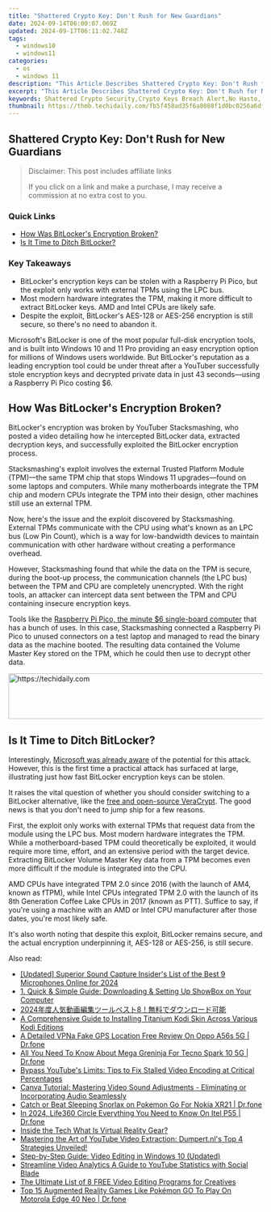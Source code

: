 ```yaml
---
title: "Shattered Crypto Key: Don't Rush for New Guardians"
date: 2024-09-14T06:00:07.069Z
updated: 2024-09-17T06:11:02.748Z
tags:
  - windows10
  - windows11
categories:
  - os
  - windows 11
description: "This Article Describes Shattered Crypto Key: Don't Rush for New Guardians"
excerpt: "This Article Describes Shattered Crypto Key: Don't Rush for New Guardians"
keywords: Shattered Crypto Security,Crypto Keys Breach Alert,No Haste, Find Guards,Secure Cryptography Update,Immediate Key Protection,Guard Against Crypto Risk,New Safekeepers for Coins
thumbnail: https://thmb.techidaily.com/fb5f458ad35f6a8088f1d0bc0256a6dfcf5f90caa0def063b41c33922ff4a5cb.jpg
---
```


## Shattered Crypto Key: Don't Rush for New Guardians

>  Disclaimer: This post includes affiliate links
>
>  If you click on a link and make a purchase, I may receive a commission at no extra cost to you.
>

### Quick Links

* [How Was BitLocker's Encryption Broken?](#how-was-bitlocker-39-s-encryption-broken)
* [Is It Time to Ditch BitLocker?](#is-it-time-to-ditch-bitlocker)

### Key Takeaways

* BitLocker's encryption keys can be stolen with a Raspberry Pi Pico, but the exploit only works with external TPMs using the LPC bus.
* Most modern hardware integrates the TPM, making it more difficult to extract BitLocker keys. AMD and Intel CPUs are likely safe.
* Despite the exploit, BitLocker's AES-128 or AES-256 encryption is still secure, so there's no need to abandon it.

 Microsoft's BitLocker is one of the most popular full-disk encryption tools, and is built into Windows 10 and 11 Pro providing an easy encryption option for millions of Windows users worldwide. But BitLocker's reputation as a leading encryption tool could be under threat after a YouTuber successfully stole encryption keys and decrypted private data in just 43 seconds—using a Raspberry Pi Pico costing $6\.

## How Was BitLocker's Encryption Broken?

 BitLocker's encryption was broken by YouTuber Stacksmashing, who posted a video detailing how he intercepted BitLocker data, extracted decryption keys, and successfully exploited the BitLocker encryption process.

 Stacksmashing's exploit involves the external Trusted Platform Module (TPM)—the same TPM chip that stops Windows 11 upgrades—found on some laptops and computers. While many motherboards integrate the TPM chip and modern CPUs integrate the TPM into their design, other machines still use an external TPM.

 Now, here's the issue and the exploit discovered by Stacksmashing. External TPMs communicate with the CPU using what's known as an LPC bus (Low Pin Count), which is a way for low-bandwidth devices to maintain communication with other hardware without creating a performance overhead.

 However, Stacksmashing found that while the data on the TPM is secure, during the boot-up process, the communication channels (the LPC bus) between the TPM and CPU are completely unencrypted. With the right tools, an attacker can intercept data sent between the TPM and CPU containing insecure encryption keys.

 Tools like the [Raspberry Pi Pico, the minute $6 single-board computer](https://www.makeuseof.com/raspberry-pi-pico-projects/) that has a bunch of uses. In this case, Stacksmashing connected a Raspberry Pi Pico to unused connectors on a test laptop and managed to read the binary data as the machine booted. The resulting data contained the Volume Master Key stored on the TPM, which he could then use to decrypt other data.

<!-- affiliate ads begin -->
<a href="https://unicoeye.pxf.io/c/5597632/2134218/18498" target="_top" id="2134218">
  <img src="//a.impactradius-go.com/display-ad/18498-2134218" border="0" alt="https://techidaily.com" width="728" height="90"/>
</a>
<img height="0" width="0" src="https://unicoeye.pxf.io/i/5597632/2134218/18498" style="position:absolute;visibility:hidden;" border="0" />
<!-- affiliate ads end -->

## Is It Time to Ditch BitLocker?

 Interestingly, [Microsoft was already aware](https://learn.microsoft.com/en-us/windows/security/operating-system-security/data-protection/bitlocker/countermeasures#attacker-countermeasures) of the potential for this attack. However, this is the first time a practical attack has surfaced at large, illustrating just how fast BitLocker encryption keys can be stolen.

 It raises the vital question of whether you should consider switching to a BitLocker alternative, like the [free and open-source VeraCrypt](https://www.makeuseof.com/encrypt-windows-system-drive-veracrypt/). The good news is that you don't need to jump ship for a few reasons.

 First, the exploit only works with external TPMs that request data from the module using the LPC bus. Most modern hardware integrates the TPM. While a motherboard-based TPM could theoretically be exploited, it would require more time, effort, and an extensive period with the target device. Extracting BitLocker Volume Master Key data from a TPM becomes even more difficult if the module is integrated into the CPU.

 AMD CPUs have integrated TPM 2.0 since 2016 (with the launch of AM4, known as fTPM), while Intel CPUs integrated TPM 2.0 with the launch of its 8th Generation Coffee Lake CPUs in 2017 (known as PTT). Suffice to say, if you're using a machine with an AMD or Intel CPU manufacturer after those dates, you're most likely safe.

 It's also worth noting that despite this exploit, BitLocker remains secure, and the actual encryption underpinning it, AES-128 or AES-256, is still secure.

<span class="atpl-alsoreadstyle">Also read:</span>
<div><ul>
<li><a href="https://screen-activity-recording.techidaily.com/updated-superior-sound-capture-insiders-list-of-the-best-9-microphones-online-for-2024/"><u>[Updated] Superior Sound Capture Insider's List of the Best 9 Microphones Online for 2024</u></a></li>
<li><a href="https://win11.techidaily.com/1-quick-and-simple-guide-downloading-and-setting-up-showbox-on-your-computer/"><u>1. Quick & Simple Guide: Downloading & Setting Up ShowBox on Your Computer</u></a></li>
<li><a href="https://win11.techidaily.com/1726028090190-20248/"><u>2024年度人気動画編集ツールベスト8！無料でダウンロード可能</u></a></li>
<li><a href="https://win11.techidaily.com/a-comprehensive-guide-to-installing-titanium-kodi-skin-across-various-kodi-editions/"><u>A Comprehensive Guide to Installing Titanium Kodi Skin Across Various Kodi Editions</u></a></li>
<li><a href="https://location-fake.techidaily.com/a-detailed-vpna-fake-gps-location-free-review-on-oppo-a56s-5g-drfone-by-drfone-virtual-android/"><u>A Detailed VPNa Fake GPS Location Free Review On Oppo A56s 5G | Dr.fone</u></a></li>
<li><a href="https://android-pokemon-go.techidaily.com/all-you-need-to-know-about-mega-greninja-for-tecno-spark-10-5g-drfone-by-drfone-virtual-android/"><u>All You Need To Know About Mega Greninja For Tecno Spark 10 5G | Dr.fone</u></a></li>
<li><a href="https://win11.techidaily.com/bypass-youtubes-limits-tips-to-fix-stalled-video-encoding-at-critical-percentages/"><u>Bypass YouTube's Limits: Tips to Fix Stalled Video Encoding at Critical Percentages</u></a></li>
<li><a href="https://win11.techidaily.com/canva-tutorial-mastering-video-sound-adjustments-eliminating-or-incorporating-audio-seamlessly/"><u>Canva Tutorial: Mastering Video Sound Adjustments - Eliminating or Incorporating Audio Seamlessly</u></a></li>
<li><a href="https://android-pokemon-go.techidaily.com/catch-or-beat-sleeping-snorlax-on-pokemon-go-for-nokia-xr21-drfone-by-drfone-virtual-android/"><u>Catch or Beat Sleeping Snorlax on Pokemon Go For Nokia XR21 | Dr.fone</u></a></li>
<li><a href="https://phone-solutions.techidaily.com/in-2024-life360-circle-everything-you-need-to-know-on-itel-p55-drfone-by-drfone-virtual-android/"><u>In 2024, Life360 Circle Everything You Need to Know On Itel P55 | Dr.fone</u></a></li>
<li><a href="https://extra-resources.techidaily.com/inside-the-tech-what-is-virtual-reality-gear/"><u>Inside the Tech What Is Virtual Reality Gear?</u></a></li>
<li><a href="https://win11.techidaily.com/mastering-the-art-of-youtube-video-extraction-dumpertnls-top-4-strategies-unveiled/"><u>Mastering the Art of YouTube Video Extraction: Dumpert.nl's Top 4 Strategies Unveiled!</u></a></li>
<li><a href="https://win11.techidaily.com/1726027263067-step-by-step-guide-video-editing-in-windows-10-updated/"><u>Step-by-Step Guide: Video Editing in Windows 10 (Updated)</u></a></li>
<li><a href="https://youtube-clips.techidaily.com/streamline-video-analytics-a-guide-to-youtube-statistics-with-social-blade/"><u>Streamline Video Analytics A Guide to YouTube Statistics with Social Blade</u></a></li>
<li><a href="https://youtube-webster.techidaily.com/ltimate-list-of-8-free-video-editing-programs-for-creatives/"><u>The Ultimate List of 8 FREE Video Editing Programs for Creatives</u></a></li>
<li><a href="https://android-pokemon-go.techidaily.com/top-15-augmented-reality-games-like-pokemon-go-to-play-on-motorola-edge-40-neo-drfone-by-drfone-virtual-android/"><u>Top 15 Augmented Reality Games Like Pokémon GO To Play On Motorola Edge 40 Neo | Dr.fone</u></a></li>
</ul></div>

<ins class="adsbygoogle"
      style="display:block"
      data-ad-client="ca-pub-7571918770474297"
      data-ad-slot="8358498916"
      data-ad-format="auto"
      data-full-width-responsive="true"></ins>
    